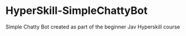 # HyperSkill-SimpleChattyBot

Simple Chatty Bot created as part of the beginner Jav Hyperskill course

